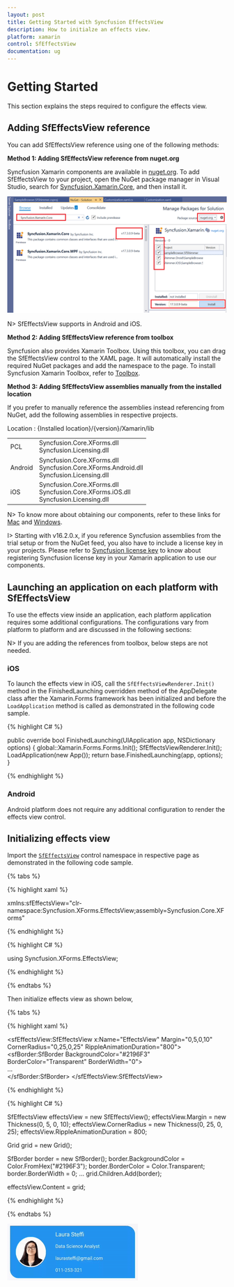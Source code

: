 ```yaml
---
layout: post
title: Getting Started with Syncfusion EffectsView
description: How to initialze an effects view.
platform: xamarin
control: SfEffectsView
documentation: ug
---
```


# Getting Started

This section explains the steps required to configure the effects view.

## Adding SfEffectsView reference

You can add SfEffectsView reference using one of the following methods:

**Method 1: Adding SfEffectsView reference from nuget.org**

Syncfusion Xamarin components are available in [nuget.org](https://www.nuget.org/). To add SfEffectsView to your project, open the NuGet package manager in Visual Studio, search for [Syncfusion.Xamarin.Core](https://www.nuget.org/packages/Syncfusion.Xamarin.Core), and then install it.

![Add Packages](Getting-Started_images/Reference.png)

N> SfEffectsView supports in Android and iOS. 

**Method 2: Adding SfEffectsView reference from toolbox**

Syncfusion also provides Xamarin Toolbox. Using this toolbox, you can drag the SfEffectsView control to the XAML page. It will automatically install the required NuGet packages and add the namespace to the page. To install Syncfusion Xamarin Toolbox, refer to [Toolbox](https://help.syncfusion.com/xamarin/utility#toolbox).

**Method 3: Adding SfEffectsView assemblies manually from the installed location**

If you prefer to manually reference the assemblies instead referencing from NuGet, add the following assemblies in respective projects.

Location : {Installed location}/{version}/Xamarin/lib

<table>
<tr>
<td>PCL</td>
<td>Syncfusion.Core.XForms.dll<br/>Syncfusion.Licensing.dll<br/></td>
</tr>
<tr>
<td>Android</td>
<td>Syncfusion.Core.XForms.dll<br/>Syncfusion.Core.XForms.Android.dll<br/>Syncfusion.Licensing.dll<br/></td>
</tr>
<tr>
<td>iOS</td>
<td>Syncfusion.Core.XForms.dll<br/>Syncfusion.Core.XForms.iOS.dll<br/>Syncfusion.Licensing.dll<br/></td>
</tr>
</table>

N> To know more about obtaining our components, refer to these links for [Mac](https://help.syncfusion.com/xamarin/introduction/download-and-installation/mac/) and [Windows](https://help.syncfusion.com/xamarin/introduction/download-and-installation/windows/).

I> Starting with v16.2.0.x, if you reference Syncfusion assemblies from the trial setup or from the NuGet feed, you also have to include a license key in your projects. Please refer to [Syncfusion license key](https://help.syncfusion.com/common/essential-studio/licensing/license-key/) to know about registering Syncfusion license key in your Xamarin application to use our components.

## Launching an application on each platform with SfEffectsView

To use the effects view inside an application, each platform application requires some additional configurations. The configurations vary from platform to platform and are discussed in the following sections:

N> If you are adding the references from toolbox, below steps are not needed.

### iOS

To launch the effects view in iOS, call the `SfEffectsViewRenderer.Init()` method in the FinishedLaunching overridden method of the AppDelegate class after the Xamarin.Forms framework has been initialized and before the `LoadApplication` method is called as demonstrated in the following code sample.

{% highlight C# %} 

public override bool FinishedLaunching(UIApplication app, NSDictionary options)
{
    global::Xamarin.Forms.Forms.Init();
    SfEffectsViewRenderer.Init();
    LoadApplication(new App());
    return base.FinishedLaunching(app, options);
} 

{% endhighlight %}

### Android

Android platform does not require any additional configuration to render the effects view control.

## Initializing effects view

Import the [`SfEffectsView`]() control namespace in respective page as demonstrated in the following code sample.

{% tabs %} 

{% highlight xaml %} 

xmlns:sfEffectsView="clr-namespace:Syncfusion.XForms.EffectsView;assembly=Syncfusion.Core.XForms"

{% endhighlight %}

{% highlight C# %} 

using Syncfusion.XForms.EffectsView;

{% endhighlight %}

{% endtabs %}

Then initialize effects view as shown below,

{% tabs %} 

{% highlight xaml %} 

<sfEffectsView:SfEffectsView x:Name="EffectsView"  Margin="0,5,0,10" CornerRadius="0,25,0,25" 
                                                 RippleAnimationDuration="800">                        
    <Grid>
        <sfBorder:SfBorder BackgroundColor="#2196F3"  BorderColor="Transparent" BorderWidth="0">  		
        ...                   
        </sfBorder:SfBorder>
    </Grid>
</sfEffectsView:SfEffectsView>

{% endhighlight %}

{% highlight C# %} 

SfEffectsView effectsView = new SfEffectsView();
effectsView.Margin = new Thickness(0, 5, 0, 10);
effectsView.CornerRadius = new Thickness(0, 25, 0, 25);
effectsView.RippleAnimationDuration = 800;

Grid grid = new Grid();

SfBorder border = new SfBorder();
border.BackgroundColor = Color.FromHex("#2196F3");
border.BorderColor = Color.Transparent;
border.BorderWidth = 0;
...
grid.Children.Add(border);

effectsView.Content = grid;

{% endhighlight %}

{% endtabs %}

![EffectsView Initialization](Getting-Started_images/RippleEffect.gif)
